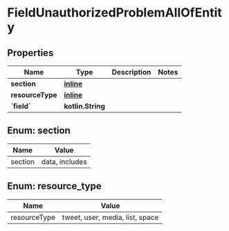 
# FieldUnauthorizedProblemAllOfEntity

## Properties
Name | Type | Description | Notes
------------ | ------------- | ------------- | -------------
**section** | [**inline**](#Section) |  | 
**resourceType** | [**inline**](#ResourceType) |  | 
**&#x60;field&#x60;** | **kotlin.String** |  | 


<a name="Section"></a>
## Enum: section
Name | Value
---- | -----
section | data, includes


<a name="ResourceType"></a>
## Enum: resource_type
Name | Value
---- | -----
resourceType | tweet, user, media, list, space



